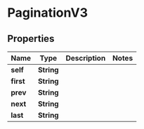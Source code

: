 

# PaginationV3


## Properties

| Name | Type | Description | Notes |
|------------ | ------------- | ------------- | -------------|
|**self** | **String** |  |  |
|**first** | **String** |  |  |
|**prev** | **String** |  |  |
|**next** | **String** |  |  |
|**last** | **String** |  |  |



